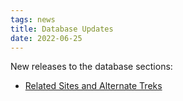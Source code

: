 ```yaml
---
tags: news
title: Database Updates
date: 2022-06-25
---
```

New releases to the database sections:
- [Related Sites and Alternate Treks](https://thefasastartrekuniversee-group.groups.io/g/MorenaShipyards/table?id=25059) 
